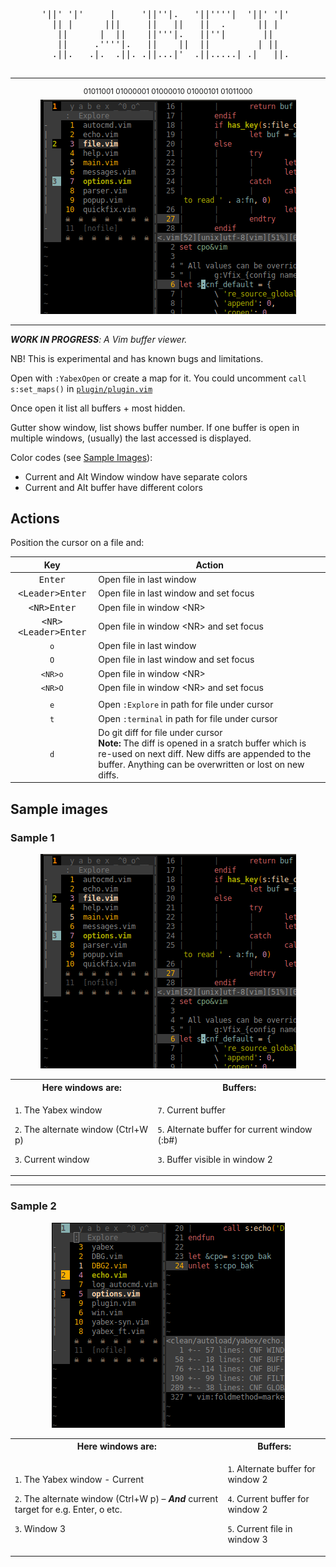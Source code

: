 <div align="center">
<pre>
'||' '|'     |     '||''|.   '||''''|  '||' '|' 
  || |      |||     ||   ||   ||  .      || |   
   ||      |  ||    ||'''|.   ||''|       ||    
   ||     .''''|.   ||    ||  ||         | ||   
  .||.   .|.  .||. .||...|'  .||.....| .|   ||. 



</pre>
</div>

---

<p align="center">
<sup>01011001 01000001 01000010 01000101 01011000</sup><br>
  <!-- img src="https://user-images.githubusercontent.com/66746570/109393991-ebfde280-7924-11eb-818c-7bbb46674f76.png" alt="preview" / -->
  <img src="https://raw.githubusercontent.com/Termplexed/res/master/img/yabex-sample-1.png" alt="preview" />
</p>

---

<em>**WORK IN PROGRESS**: A Vim buffer viewer.</em>

NB! This is experimental and has known bugs and limitations.

Open with `:YabexOpen` or create a map for it. You could uncomment `call s:set_maps()` in [`plugin/plugin.vim`](https://github.com/Termplexed/yabex/blob/277053b4f763138f069d8d5824377e8877478e5d/plugin/plugin.vim#L35)

Once open it list all buffers + most hidden.

Gutter show window, list shows buffer number. If one buffer is open in multiple windows, (usually) the last accessed is displayed.

Color codes (see [Sample Images](#sample-images)):

* Current and Alt Window window have separate colors
* Current and Alt buffer have different colors

## Actions

Position the cursor on a file and:

|  Key | Action |
| :---: | --- |
| <kbd>Enter</kbd> | Open file in last window |
| <kbd>&lt;Leader&gt;Enter</kbd> | Open file in last window and set focus |
| <kbd>&lt;NR&gt;Enter</kbd> | Open file in window &lt;NR&gt; |
| <kbd>&lt;NR&gt;&lt;Leader&gt;Enter</kbd> | Open file in window &lt;NR&gt; and set focus |
| `o` | Open file in last window |
| `O` | Open file in last window and set focus |
| `<NR>o` | Open file in window &lt;NR&gt; |
| `<NR>O` | Open file in window &lt;NR&gt; and set focus |
| | |
| `e` | Open `:Explore` in path for file under cursor  |
| `t` | Open `:terminal` in path for file under cursor |
| `d` | Do git diff for file under cursor<br>**Note:** The diff is opened in a sratch buffer which is re-used on next diff. New diffs are appended to the buffer. Anything can be overwritten or lost on new diffs. |


## Sample images


### Sample 1

<p align="center">
<img src="https://raw.githubusercontent.com/Termplexed/res/master/img/yabex-sample-1.png" />
<table align=center>
  <tr>
    <th> Here windows are:</th>
    <th> Buffers:</th>
  </tr>
  <tr>
    <td>
      
`1`. The Yabex window

`2`. The alternate window (Ctrl+W p)

`3`. Current window
</td><td>

`7`. Current buffer

`5`. Alternate buffer for current window (:b#)

`3`. Buffer visible in window 2

</td>
</tr>
</table>
</p>

<hr/>


### Sample 2


<p align="center">
<img src="https://raw.githubusercontent.com/Termplexed/res/master/img/yabex-sample-3.png" />
<table align=center>
  <tr>
    <th> Here windows are:</th>
    <th> Buffers:</th>
  </tr>
  <tr>
    <td>
      
`1`. The Yabex window - Current

`2`. The alternate window (Ctrl+W p) – ***And*** current target for e.g. Enter, o etc.

`3`. Window 3
</td><td>

`1`. Alternate buffer for window 2

`4`. Current buffer for window 2

`5`. Current file in window 3

</td>
</tr>
</table>
</p>



